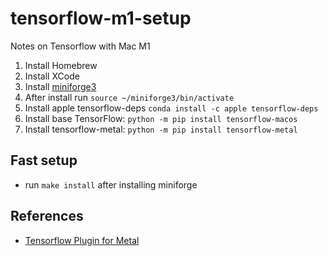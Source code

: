 # tensorflow-m1-setup
Notes on Tensorflow with Mac M1

1. Install Homebrew
2. Install XCode
3. Install [miniforge3](https://github.com/conda-forge/miniforge)
4. After install run `source ~/miniforge3/bin/activate`
5. Install apple tensorflow-deps `conda install -c apple tensorflow-deps`
6. Install base TensorFlow:  `python -m pip install tensorflow-macos`
7. Install tensorflow-metal:  `python -m pip install tensorflow-metal`

## Fast setup

* run `make install` after installing miniforge

## References

* [Tensorflow Plugin for Metal](https://developer.apple.com/metal/tensorflow-plugin/)
